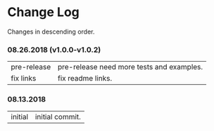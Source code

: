 # Change Log

Changes in descending order.

### 08.26.2018 (v1.0.0-v1.0.2)

<table>
  <tr><td>pre-release</td><td>pre-release need more tests and examples.</td></tr>
  <tr><td>fix links</td><td>fix readme links.</td></tr>
</table>

### 08.13.2018

<table>
  <tr><td>initial</td><td>initial commit.</td></tr>
</table>
